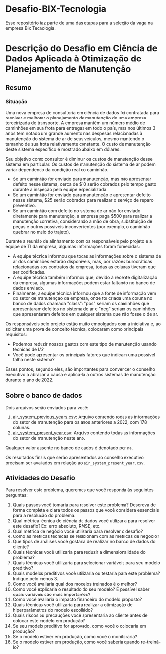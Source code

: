 # Desafio-BIX-Tecnologia
Esse repositório faz parte de uma das etapas para a seleção da vaga na empresa Bix Tecnologia.

# Descrição do Desafio em Ciência de Dados Aplicada à Otimização de Planejamento de Manutenção

## Resumo

### Situação

Uma nova empresa de consultoria em ciência de dados foi contratada para resolver e melhorar o planejamento de manutenção de uma empresa terceirizada de transporte. A empresa mantém um número médio de caminhões em sua frota para entregas em todo o país, mas nos últimos 3 anos tem notado um grande aumento nas despesas relacionadas à manutenção do sistema de ar de seus veículos, mesmo mantendo o tamanho de sua frota relativamente constante. O custo de manutenção deste sistema específico é mostrado abaixo em dólares:

Seu objetivo como consultor é diminuir os custos de manutenção desse sistema em particular. Os custos de manutenção do sistema de ar podem variar dependendo da condição real do caminhão.

- Se um caminhão for enviado para manutenção, mas não apresentar defeito nesse sistema, cerca de $10 serão cobrados pelo tempo gasto durante a inspeção pela equipe especializada.
- Se um caminhão for enviado para manutenção e apresentar defeito nesse sistema, $25 serão cobrados para realizar o serviço de reparo preventivo.
- Se um caminhão com defeito no sistema de ar não for enviado diretamente para manutenção, a empresa paga $500 para realizar a manutenção corretiva, considerando a mão de obra, substituição de peças e outros possíveis inconvenientes (por exemplo, o caminhão quebrar no meio do trajeto).

Durante a reunião de alinhamento com os responsáveis pelo projeto e a equipe de TI da empresa, algumas informações foram fornecidas:

- A equipe técnica informou que todas as informações sobre o sistema de ar dos caminhões estarão disponíveis, mas, por razões burocráticas relacionadas aos contratos da empresa, todas as colunas tiveram que ser codificadas.
- A equipe técnica também informou que, devido à recente digitalização da empresa, algumas informações podem estar faltando no banco de dados enviado.
- Finalmente, a equipe técnica informou que a fonte de informação vem do setor de manutenção da empresa, onde foi criada uma coluna no banco de dados chamada "class": "pos" seriam os caminhões que apresentaram defeitos no sistema de ar e "neg" seriam os caminhões que apresentaram defeitos em qualquer sistema que não fosse o de ar.

Os responsáveis pelo projeto estão muito empolgados com a iniciativa e, ao solicitar uma prova de conceito técnica, colocaram como principais requisitos:
- Podemos reduzir nossos gastos com este tipo de manutenção usando técnicas de IA?
- Você pode apresentar os principais fatores que indicam uma possível falha neste sistema?
  
Esses pontos, segundo eles, são importantes para convencer o conselho executivo a abraçar a causa e aplicá-la a outros sistemas de manutenção durante o ano de 2022.

## Sobre o banco de dados

Dois arquivos serão enviados para você:
1. air_system_previous_years.csv: Arquivo contendo todas as informações do setor de manutenção para os anos anteriores a 2022, com 178 colunas.
2. [air_system_present_year.csv](air_system_present_year.csv): Arquivo contendo todas as informações do setor de manutenção neste ano.
  
Qualquer valor ausente no banco de dados é denotado por `na`.

Os resultados finais que serão apresentados ao conselho executivo precisam ser avaliados em relação ao `air_system_present_year.csv`.

## Atividades do Desafio

Para resolver este problema, queremos que você responda às seguintes perguntas:

1. Quais passos você tomaria para resolver este problema? Descreva de forma completa e clara todos os passos que você considera essenciais para a resolução do problema.
2. Qual métrica técnica de ciência de dados você utilizaria para resolver este desafio? Ex: erro absoluto, RMSE, etc.
3. Qual métrica de negócio você utilizaria para resolver o desafio?
4. Como as métricas técnicas se relacionam com as métricas de negócio?
5. Que tipos de análises você gostaria de realizar no banco de dados do cliente?
6. Quais técnicas você utilizaria para reduzir a dimensionalidade do problema?
7. Quais técnicas você utilizaria para selecionar variáveis para seu modelo preditivo?
8. Quais modelos preditivos você utilizaria ou testaria para este problema? Indique pelo menos 3.
9. Como você avaliaria qual dos modelos treinados é o melhor?
10. Como você explicaria o resultado do seu modelo? É possível saber quais variáveis são mais importantes?
11. Como você avaliaria o impacto financeiro do modelo proposto?
12. Quais técnicas você utilizaria para realizar a otimização de hiperparâmetros do modelo escolhido?
13. Quais riscos ou precauções você apresentaria ao cliente antes de colocar este modelo em produção?
14. Se seu modelo preditivo for aprovado, como você o colocaria em produção?
15. Se o modelo estiver em produção, como você o monitoraria?
16. Se o modelo estiver em produção, como você saberia quando re-treiná-lo?

